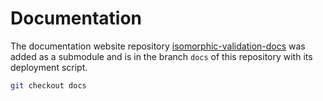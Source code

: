 # Documentation

The documentation website repository [isomorphic-validation-docs](https://github.com/itihon/isomorphic-validation-docs) was added as a submodule and is in the branch `docs` of this repository with its deployment script.

```bash
git checkout docs
```